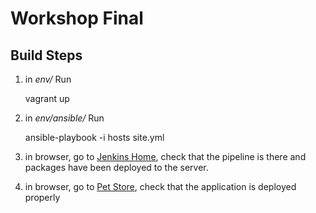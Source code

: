 # Workshop Final

## Build Steps
1. in _env/_ Run

    vagrant up

2. in _env/ansible/_ Run

    ansible-playbook -i hosts site.yml

3. in browser, go to [Jenkins Home](http://10.1.2.21:8080), check that the pipeline is there and packages have been deployed to the server.

4. in browser, go to [Pet Store](http://10.1.2.24:8080/jpetstore), check that the application is deployed properly
